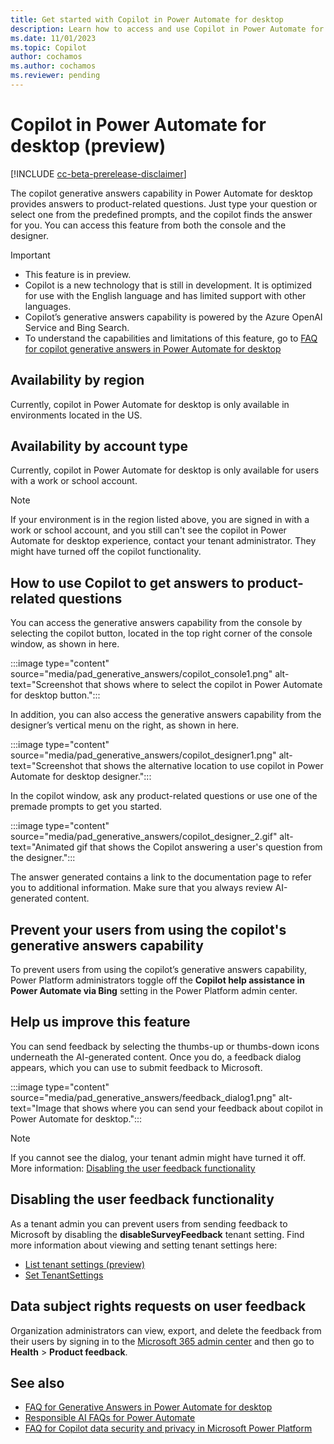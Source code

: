 ```yaml
---
title: Get started with Copilot in Power Automate for desktop
description: Learn how to access and use Copilot in Power Automate for desktop flows.
ms.date: 11/01/2023
ms.topic: Copilot
author: cochamos
ms.author: cochamos
ms.reviewer: pending
---
```


# Copilot in Power Automate for desktop (preview)

[!INCLUDE [cc-beta-prerelease-disclaimer](actions-reference/includes/cc-beta-prerelease-disclaimer.md)]

The copilot generative answers capability in Power Automate for desktop provides answers to product-related questions. Just type your question or select one from the predefined prompts, and the copilot finds the answer for you. You can access this feature from both the console and the designer.

> [!IMPORTANT]
>
> - This feature is in preview.
> - Copilot is a new technology that is still in development. It is optimized for use with the English language and has limited support with other languages.
> - Copilot’s generative answers capability is powered by the Azure OpenAI Service and Bing Search.
> - To understand the capabilities and limitations of this feature, go to [FAQ for copilot generative answers in Power Automate for desktop](../faqs-copilot-generative-answers-power-automate-desktop.md)

## Availability by region

Currently, copilot in Power Automate for desktop is only available in environments located in the US.

## Availability by account type

Currently, copilot in Power Automate for desktop is only available for users with a work or school account.

> [!NOTE]
> If your environment is in the region listed above, you are signed in with a work or school account, and you still can't see the copilot in Power Automate for desktop experience, contact your tenant administrator. They might have turned off the copilot functionality.

## How to use Copilot to get answers to product-related questions

You can access the generative answers capability from the console by selecting the copilot button, located in the top right corner of the console window, as shown in here.

:::image type="content" source="media/pad_generative_answers/copilot_console1.png" alt-text="Screenshot that shows where to select the copilot in Power Automate for desktop button.":::

In addition, you can also access the generative answers capability from the designer’s vertical menu on the right, as shown in here.

:::image type="content" source="media/pad_generative_answers/copilot_designer1.png" alt-text="Screenshot that shows the alternative location to use copilot in Power Automate for desktop designer.":::

In the copilot window, ask any product-related questions or use one of the premade prompts to get you started.

:::image type="content" source="media/pad_generative_answers/copilot_designer_2.gif" alt-text="Animated gif that shows the Copilot answering a user's question from the designer.":::

The answer generated contains a link to the documentation page to refer you to additional information. Make sure that you always review AI-generated content.

## Prevent your users from using the copilot's generative answers capability

To prevent users from using the copilot’s generative answers capability, Power Platform administrators toggle off the **Copilot help assistance in Power Automate via Bing** setting in the Power Platform admin center.

## Help us improve this feature

You can send feedback by selecting the thumbs-up or thumbs-down icons underneath the AI-generated content. Once you do, a feedback dialog appears, which you can use to submit feedback to Microsoft.

:::image type="content" source="media/pad_generative_answers/feedback_dialog1.png" alt-text="Image that shows where you can send your feedback about copilot in Power Automate for desktop.":::

> [!NOTE]
> If you cannot see the dialog, your tenant admin might have turned it off. More information: [Disabling the user feedback functionality](#disabling-the-user-feedback-functionality)

## Disabling the user feedback functionality

As a tenant admin you can prevent users from sending feedback to Microsoft by disabling the **disableSurveyFeedback** tenant setting. Find more information about viewing and setting tenant settings here:

- [List tenant settings (preview)](/powershell/module/microsoft.powerapps.administration.powershell/set-tenantsettings)
- [Set TenantSettings](/powershell/module/microsoft.powerapps.administration.powershell/set-tenantsettings)

## Data subject rights requests on user feedback

Organization administrators can view, export, and delete the feedback from their users by signing in to the [Microsoft 365 admin center](https://admin.microsoft.com/adminportal/home?#/homepage) and then go to **Health** > **Product feedback**.

## See also

- [FAQ for Generative Answers in Power Automate for desktop](../faqs-copilot-generative-answers-power-automate-desktop.md)
- [Responsible AI FAQs for Power Automate](../responsible-ai-overview.md)
- [FAQ for Copilot data security and privacy in Microsoft Power Platform](/power-platform/faqs-copilot-data-security-privacy)
